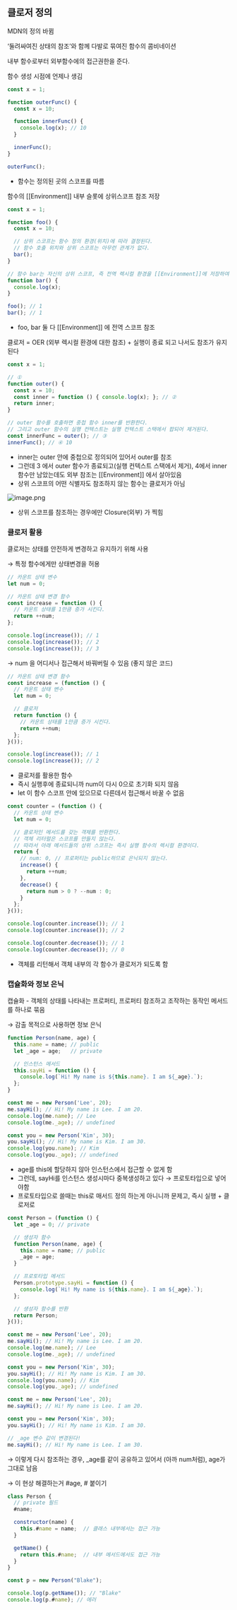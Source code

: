 ## 클로저 정의

MDN의 정의 바뀜

‘둘려싸여진 상태의 참조’와 함께 다발로 묶여진 함수의 콤비네이션

내부 함수로부터 외부함수에의 접근권한을 준다.

함수 생성 시점에 언제나 생김

```jsx
const x = 1;

function outerFunc() {
  const x = 10;

  function innerFunc() {
    console.log(x); // 10
  }

  innerFunc();
}

outerFunc();
```

- 함수는 정의된 곳의 스코프를 따름

함수의 [[Environment]] 내부 슬롯에 상위스코프 참조 저장

```jsx
const x = 1;

function foo() {
  const x = 10;

  // 상위 스코프는 함수 정의 환경(위치)에 따라 결정된다.
  // 함수 호출 위치와 상위 스코프는 아무런 관계가 없다.
  bar();
}

// 함수 bar는 자신의 상위 스코프, 즉 전역 렉시컬 환경을 [[Environment]]에 저장하여 기억한다.
function bar() {
  console.log(x);
}

foo(); // 1
bar(); // 1
```

- foo, bar 둘 다 [[Environment]] 에 전역 스코프 참조

클로저 = OER (외부 렉시컬 환경에 대한 참조) + 실행이 종료 되고 나서도 참조가 유지된다

```jsx
const x = 1;

// ①
function outer() {
  const x = 10;
  const inner = function () { console.log(x); }; // ②
  return inner;
}

// outer 함수를 호출하면 중첩 함수 inner를 반환한다.
// 그리고 outer 함수의 실행 컨텍스트는 실행 컨텍스트 스택에서 팝되어 제거된다.
const innerFunc = outer(); // ③
innerFunc(); // ④ 10
```

- inner는 outer 안에 중첩으로 정의되어 있어서 outer를 참조
- 그런데 3 에서 outer 함수가 종료되고(실행 컨텍스트 스택에서 제거), 4에서 inner 함수만 남았는데도 외부 참조는 [[Environment]] 에서 살아있음
- 상위 스코프의 어떤 식별자도 참조하지 않는 함수는 클로저가 아님

![image.png](attachment:fc1db3cf-cf28-4d95-9a6b-d509ba0ac063:image.png)

- 상위 스코프를 참조하는 경우에만 Closure(외부) 가 찍힘

### 클로저 활용

클로저는 상태를 안전하게 변경하고 유지하기 위해 사용

→ 특정 함수에게만 상태변경을 허용

```jsx
// 카운트 상태 변수
let num = 0;

// 카운트 상태 변경 함수
const increase = function () {
  // 카운트 상태를 1만큼 증가 시킨다.
  return ++num;
};

console.log(increase()); // 1
console.log(increase()); // 2
console.log(increase()); // 3
```

→ num 을 어디서나 접근해서 바꿔버릴 수 있음 (좋지 않은 코드)

```jsx
// 카운트 상태 변경 함수
const increase = (function () {
  // 카운트 상태 변수
  let num = 0;

  // 클로저
  return function () {
    // 카운트 상태를 1만큼 증가 시킨다.
    return ++num;
  };
}());

console.log(increase()); // 1
console.log(increase()); // 2
```

- 클로저를 활용한 함수
- 즉시 실행후에 종료되니까 num이 다시 0으로 초기화 되지 않음
- let 이 함수 스코프 안에 있으므로 다른데서 접근해서 바꿀 수 없음

```jsx
const counter = (function () {
  // 카운트 상태 변수
  let num = 0;

  // 클로저인 메서드를 갖는 객체를 반환한다.
  // 객체 리터럴은 스코프를 만들지 않는다.
  // 따라서 아래 메서드들의 상위 스코프는 즉시 실행 함수의 렉시컬 환경이다.
  return {
    // num: 0, // 프로퍼티는 public하므로 은닉되지 않는다.
    increase() {
      return ++num;
    },
    decrease() {
      return num > 0 ? --num : 0;
    }
  };
}());

console.log(counter.increase()); // 1
console.log(counter.increase()); // 2

console.log(counter.decrease()); // 1
console.log(counter.decrease()); // 0
```

- 객체를 리턴해서 객체 내부의 각 함수가 클로저가 되도록 함

### 캡슐화와 정보 은닉

캡슐화 - 객체의 상태를 나타내는 프로퍼티, 프로퍼티 참조하고 조작하는 동작인 메서드를 하나로 묶음

→ 감출 목적으로 사용하면 정보 은닉

```jsx
function Person(name, age) {
  this.name = name; // public
  let _age = age;   // private

  // 인스턴스 메서드
  this.sayHi = function () {
    console.log(`Hi! My name is ${this.name}. I am ${_age}.`);
  };
}

const me = new Person('Lee', 20);
me.sayHi(); // Hi! My name is Lee. I am 20.
console.log(me.name); // Lee
console.log(me._age); // undefined

const you = new Person('Kim', 30);
you.sayHi(); // Hi! My name is Kim. I am 30.
console.log(you.name); // Kim
console.log(you._age); // undefined
```

- age를 this에 할당하지 않아 인스턴스에서 접근할 수 없게 함
- 그런데, sayHi를 인스턴스 생성시마다 중복생성하고 있다 → 프로토타입으로 넣어야함
- 프로토타입으로 쓸때는 this로 매서드 정의 하는게 아니니까 문제고, 즉시 실행 + 클로저로

```jsx
const Person = (function () {
  let _age = 0; // private

  // 생성자 함수
  function Person(name, age) {
    this.name = name; // public
    _age = age;
  }

  // 프로토타입 메서드
  Person.prototype.sayHi = function () {
    console.log(`Hi! My name is ${this.name}. I am ${_age}.`);
  };

  // 생성자 함수를 반환
  return Person;
}());

const me = new Person('Lee', 20);
me.sayHi(); // Hi! My name is Lee. I am 20.
console.log(me.name); // Lee
console.log(me._age); // undefined

const you = new Person('Kim', 30);
you.sayHi(); // Hi! My name is Kim. I am 30.
console.log(you.name); // Kim
console.log(you._age); // undefined

const me = new Person('Lee', 20);
me.sayHi(); // Hi! My name is Lee. I am 20.

const you = new Person('Kim', 30);
you.sayHi(); // Hi! My name is Kim. I am 30.

// _age 변수 값이 변경된다!
me.sayHi(); // Hi! My name is Lee. I am 30.

```

→ 이렇게 다시 참조하는 경우, _age를 같이 공유하고 있어서 (아까 num처럼), age가 그대로 남음

→ 이 현상 해결하는거 #age, # 붙이기

```jsx
class Person {
  // private 필드
  #name;

  constructor(name) {
    this.#name = name;  // 클래스 내부에서는 접근 가능
  }

  getName() {
    return this.#name;  // 내부 메서드에서도 접근 가능
  }
}

const p = new Person("Blake");

console.log(p.getName()); // "Blake"
console.log(p.#name); // 에러
```
